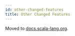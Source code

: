 ```yaml
---
id: other-changed-features
title: Other Changed Features
---
```


Moved to [docs.scala-lang.org](https://docs.scala-lang.org/scala3/guides/migration/incompat-other-changes.html).
